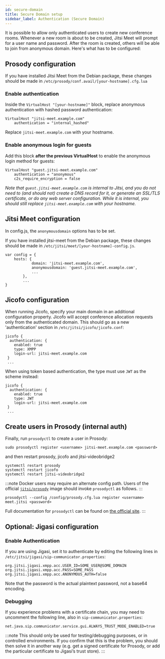```yaml
---
id: secure-domain
title: Secure Domain setup
sidebar_label: Authentication (Secure Domain)
---
```


It is possible to allow only authenticated users to create new conference rooms.
Whenever a new room is about to be created, Jitsi Meet will prompt for a user
name and password. After the room is created, others will be able to join from
anonymous domain. Here's what has to be configured:

## Prosody configuration

If you have installed Jitsi Meet from the Debian package, these changes should
be made in `/etc/prosody/conf.avail/[your-hostname].cfg.lua`

### Enable authentication

Inside the `VirtualHost "[your-hostname]"` block, replace anonymous
authentication with hashed password authentication:

```
VirtualHost "jitsi-meet.example.com"
    authentication = "internal_hashed"
```

Replace `jitsi-meet.example.com` with your hostname.

### Enable anonymous login for guests

Add this block **after the previous VirtualHost** to enable the anonymous login
method for guests:

```
VirtualHost "guest.jitsi-meet.example.com"
    authentication = "anonymous"
    c2s_require_encryption = false
```

_Note that `guest.jitsi-meet.example.com` is internal to Jitsi, and you do not
need to (and should not) create a DNS record for it, or generate an SSL/TLS
certificate, or do any web server configuration. While it is internal, you
should still replace `jitsi-meet.example.com` with your hostname._

## Jitsi Meet configuration

In config.js, the `anonymousdomain` options has to be set.

If you have installed jitsi-meet from the Debian package, these changes should
be made in `/etc/jitsi/meet/[your-hostname]-config.js`.

```
var config = {
    hosts: {
            domain: 'jitsi-meet.example.com',
            anonymousdomain: 'guest.jitsi-meet.example.com',
            ...
        },
        ...
}
```

## Jicofo configuration

When running Jicofo, specify your main domain in an additional configuration
property. Jicofo will accept conference allocation requests only from the
authenticated domain. This should go as a new 'authentication' section in
`/etc/jitsi/jicofo/jicofo.conf`:

```
jicofo {
  authentication: {
    enabled: true
    type: XMPP
    login-url: jitsi-meet.example.com
 }
 ...
```

When using token based authentication, the type must use `JWT` as the scheme
instead:

```
jicofo {
  authentication: {
    enabled: true
    type: JWT
    login-url: jitsi-meet.example.com
 }
 ...
```

## Create users in Prosody (internal auth)

Finally, run `prosodyctl` to create a user in Prosody:

```
sudo prosodyctl register <username> jitsi-meet.example.com <password>
```

and then restart prosody, jicofo and jitsi-videobridge2

```
systemctl restart prosody
systemctl restart jicofo
systemctl restart jitsi-videobridge2
```

:::note
Docker users may require an alternate config path. Users of the official
[`jitsi/prosody`](https://github.com/jitsi/docker-jitsi-meet) image should
invoke `prosodyctl` as follows.
:::

```
prosodyctl --config /config/prosody.cfg.lua register <username> meet.jitsi <password>
```

Full documentation for `prosodyctl` can be found on
[the official site](https://prosody.im/doc/prosodyctl). :::

## Optional: Jigasi configuration

### Enable Authentication

If you are using Jigasi, set it to authenticate by editing the following lines
in `/etc/jitsi/jigasi/sip-communicator.properties`:

```
org.jitsi.jigasi.xmpp.acc.USER_ID=SOME_USER@SOME_DOMAIN
org.jitsi.jigasi.xmpp.acc.PASS=SOME_PASS
org.jitsi.jigasi.xmpp.acc.ANONYMOUS_AUTH=false
```

Note that the password is the actual plaintext password, not a base64 encoding.

### Debugging

If you experience problems with a certificate chain, you may need to uncomment
the following line, also in `sip-communicator.properties`:

```
net.java.sip.communicator.service.gui.ALWAYS_TRUST_MODE_ENABLED=true
```

:::note
This should only be used for testing/debugging purposes, or in
controlled environments. If you confirm that this is the problem, you should
then solve it in another way (e.g. get a signed certificate for Prosody, or add
the particular certificate to Jigasi’s trust store).
:::
